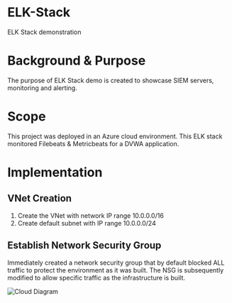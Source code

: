 # ELK-Stack
ELK Stack demonstration
# Background & Purpose #

The purpose of ELK Stack demo is created to showcase SIEM servers, monitoring and alerting.
# Scope #

This project was deployed in an Azure cloud environment. This ELK stack monitored Filebeats & Metricbeats for a DVWA application.
# Implementation #

## VNet Creation ##

1. Create the VNet with network IP range 10.0.0.0/16
2. Create default subnet with IP range 10.0.0.0/24

## Establish Network Security Group ##

Immediately created a network security group that by default blocked ALL traffic to protect the environment as it was built. The NSG is subsequently modified to allow specific traffic as the infrastructure is built.

![Cloud Diagram](images/Cloud-Network.png)


